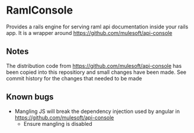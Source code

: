 # RamlConsole

Provides a rails engine for serving raml api documentation inside your rails app. It is a wrapper around https://github.com/mulesoft/api-console

## Notes
The distribution code from https://github.com/mulesoft/api-console has been copied into this repositiory and small changes have been made. See commit history for the changes that needed to be made

## Known bugs
- Mangling JS will break the dependency injection used by angular in https://github.com/mulesoft/api-console
  - Ensure mangling is disabled
